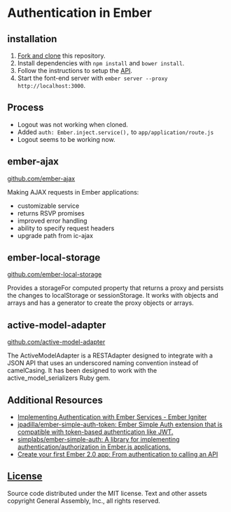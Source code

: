 # Authentication in Ember

## installation

1.  [Fork and clone](https://github.com/ga-wdi-boston/meta/wiki/ForkAndClone)
    this repository.
1.  Install dependencies with `npm install` and `bower install`.
1.  Follow the instructions to setup the [API]().
1.  Start the font-end server with `ember server --proxy http://localhost:3000`.

## Process

-   Logout was not working when cloned.
-   Added `auth: Ember.inject.service(),` to `app/application/route.js`
-   Logout seems to be working now.

## ember-ajax

[github.com/ember-ajax](https://github.com/ember-cli/ember-ajax)

Making AJAX requests in Ember applications:

-   customizable service
-   returns RSVP promises
-   improved error handling
-   ability to specify request headers
-   upgrade path from ic-ajax

## ember-local-storage

[github.com/ember-local-storage](https://github.com/funkensturm/ember-local-storage)

Provides a storageFor computed property that returns a proxy and persists the
changes to localStorage or sessionStorage. It works with objects and arrays
and has a generator to create the proxy objects or arrays.

## active-model-adapter

[github.com/active-model-adapter](https://github.com/ember-data/active-model-adapter)

The ActiveModelAdapter is a RESTAdapter designed to integrate with a JSON API
that uses an underscored naming convention instead of camelCasing.
It has been designed to work with the active_model_serializers Ruby gem.

## Additional Resources

-   [Implementing Authentication with Ember Services - Ember Igniter](http://emberigniter.com/implementing-authentication-with-ember-services/)
-   [jpadilla/ember-simple-auth-token: Ember Simple Auth extension that is compatible with token-based authentication like JWT.](https://github.com/jpadilla/ember-simple-auth-token)
-   [simplabs/ember-simple-auth: A library for implementing authentication/authorization in Ember.js applications.](https://github.com/simplabs/ember-simple-auth)
-   [Create your first Ember 2.0 app: From authentication to calling an API](https://auth0.com/blog/2015/08/11/create-your-first-ember-2-dot-0-app-from-authentication-to-calling-an-api/)

## [License](LICENSE)

Source code distributed under the MIT license. Text and other assets copyright
General Assembly, Inc., all rights reserved.
